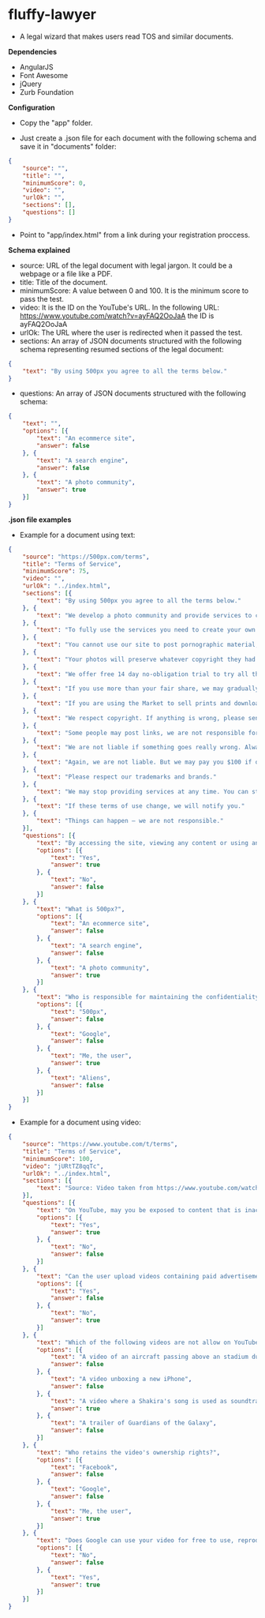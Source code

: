 fluffy-lawyer
=============

* A legal wizard that makes users read TOS and similar documents.

**Dependencies**
* AngularJS
* Font Awesome
* jQuery
* Zurb Foundation

**Configuration**
* Copy the "app" folder.

* Just create a .json file for each document with the following schema and save it in "documents" folder:
```json
{
    "source": "",
    "title": "",
    "minimumScore": 0,
    "video": "",
    "urlOk": "",
    "sections": [],
    "questions": []
}
```

* Point to "app/index.html" from a link during your registration proccess.
  
**Schema explained**
* source: URL of the legal document with legal jargon. It could be a webpage or a file like a PDF.
* title: Title of the document.
* minimumScore: A value between 0 and 100. It is the minimum score to pass the test.
* video: It is the ID on the YouTube's URL. In the following URL: https://www.youtube.com/watch?v=ayFAQ2OoJaA the ID is ayFAQ2OoJaA
* urlOk: The URL where the user is redirected when it passed the test.
* sections: An array of JSON documents structured with the following schema representing resumed sections of the legal document:
```json
{
    "text": "By using 500px you agree to all the terms below."
}
```
* questions: An array of JSON documents structured with the following schema:
```json
{
    "text": "",
    "options": [{
        "text": "An ecommerce site",
        "answer": false
    }, {
        "text": "A search engine",
        "answer": false
    }, {
        "text": "A photo community",
        "answer": true
    }]
}
```
**.json file examples**
* Example for a document using text:
```json
{
    "source": "https://500px.com/terms",
    "title": "Terms of Service",
    "minimumScore": 75,
    "video": "",
    "urlOk": "../index.html",
    "sections": [{
        "text": "By using 500px you agree to all the terms below."
    }, {
        "text": "We develop a photo community and provide services to create online portfolios and we will develop more features and services in the future. At times things can go wrong and the service may be interrupted. Unlikely, but sometimes things can go really wrong."
    }, {
        "text": "To fully use the services you need to create your own account, without violating other peoples' rights."
    }, {
        "text": "You cannot use our site to post pornographic material, harass people, send spam, negatively vote on all photos, and do other crazy stuff. Be reasonable and responsible, don't do anything stupid and you'll be fine."
    }, {
        "text": "Your photos will preserve whatever copyright they had before uploading to this site. We will protect the copyright and will not sell your photos without your permission."
    }, {
        "text": "We offer free 14 day no-obligation trial to try all the features of Awesome and Plus accounts. Refunds apply only to services described on upgrade page."
    }, {
        "text": "If you use more than your fair share, we may gradually limit your account."
    }, {
        "text": "If you are using the Market to sell prints and downloads of your photos for profit, you give us permission to print photos and deliver downloads. Your photos will be kept safe."
    }, {
        "text": "We respect copyright. If anything is wrong, please send an email with all the details to help@500px.com."
    }, {
        "text": "Some people may post links, we are not responsible for those links."
    }, {
        "text": "We are not liable if something goes really wrong. Always have a backup of your photos."
    }, {
        "text": "Again, we are not liable. But we may pay you $100 if our server flies into your window."
    }, {
        "text": "Please respect our trademarks and brands."
    }, {
        "text": "We may stop providing services at any time. You can stop using your account or close it at any time as well."
    }, {
        "text": "If these terms of use change, we will notify you."
    }, {
        "text": "Things can happen — we are not responsible."
    }],
    "questions": [{
        "text": "By accessing the site, viewing any content or using any services available on the site, are you agreeing to be bound by these terms?",
        "options": [{
            "text": "Yes",
            "answer": true
        }, {
            "text": "No",
            "answer": false
        }]
    }, {
        "text": "What is 500px?",
        "options": [{
            "text": "An ecommerce site",
            "answer": false
        }, {
            "text": "A search engine",
            "answer": false
        }, {
            "text": "A photo community",
            "answer": true
        }]
    }, {
        "text": "Who is responsible for maintaining the confidentiality of your password?",
        "options": [{
            "text": "500px",
            "answer": false
        }, {
            "text": "Google",
            "answer": false
        }, {
            "text": "Me, the user",
            "answer": true
        }, {
            "text": "Aliens",
            "answer": false
        }]
    }]
}
```

* Example for a document using video:
```json
{
    "source": "https://www.youtube.com/t/terms",
    "title": "Terms of Service",
    "minimumScore": 100,
    "video": "jURtTZ8qqTc",
    "urlOk": "../index.html",
    "sections": [{
        "text": "Source: Video taken from https://www.youtube.com/watch?v=jURtTZ8qqTc"
    }],
    "questions": [{
        "text": "On YouTube, may you be exposed to content that is inaccurate, offensive, indecent, or objectionable?",
        "options": [{
            "text": "Yes",
            "answer": true
        }, {
            "text": "No",
            "answer": false
        }]
    }, {
        "text": "Can the user upload videos containing paid advertisement?",
        "options": [{
            "text": "Yes",
            "answer": false
        }, {
            "text": "No",
            "answer": true
        }]
    }, {
        "text": "Which of the following videos are not allow on YouTube?",
        "options": [{
            "text": "A video of an aircraft passing above an stadium during the National Anthem.",
            "answer": false
        }, {
            "text": "A video unboxing a new iPhone",
            "answer": false
        }, {
            "text": "A video where a Shakira's song is used as soundtrack",
            "answer": true
        }, {
            "text": "A trailer of Guardians of the Galaxy",
            "answer": false
        }]
    }, {
        "text": "Who retains the video's ownership rights?",
        "options": [{
            "text": "Facebook",
            "answer": false
        }, {
            "text": "Google",
            "answer": false
        }, {
            "text": "Me, the user",
            "answer": true
        }]
    }, {
        "text": "Does Google can use your video for free to use, reproduce, distribute, prepare derivative works of, display, publish and adapt?",
        "options": [{
            "text": "No",
            "answer": false
        }, {
            "text": "Yes",
            "answer": true
        }]
    }]
}
```